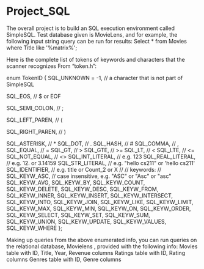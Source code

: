 # Project_SQL

The overall project is to build an SQL execution environment called SimpleSQL. Test database given is MovieLens,
and for example, the following input string query can be run for results: Select * from Movies where Title like '%matrix%';

Here is the complete list of tokens of keywords and characters that the scanner recognizes From “token.h”:

enum TokenID
{
 SQL_UNKNOWN = -1, // a character that is not part of SimpleSQL 
 
 SQL_EOS, // $ or EOF
 
 SQL_SEMI_COLON, // ;
 
 SQL_LEFT_PAREN, // (
 
 SQL_RIGHT_PAREN, // )
 
 SQL_ASTERISK, // *
 SQL_DOT, // .
 SQL_HASH, // #
 SQL_COMMA, // ,
 SQL_EQUAL, // =
 SQL_GT, // >
 SQL_GTE, // >=
 SQL_LT, // <
 SQL_LTE, // <=
 SQL_NOT_EQUAL, // <>
 SQL_INT_LITERAL, // e.g. 123
 SQL_REAL_LITERAL, // e.g. 12. or 3.14159
 SQL_STR_LITERAL, // e.g. "hello cs211" or 'hello cs211'
 SQL_IDENTIFIER, // e.g. title or Count_2 or X
 //
 // keywords:
 //
 SQL_KEYW_ASC, // case insensitive, e.g. "ASC" or "Asc" or "asc"
 SQL_KEYW_AVG,
 SQL_KEYW_BY,
 SQL_KEYW_COUNT,
 SQL_KEYW_DELETE,
 SQL_KEYW_DESC,
 SQL_KEYW_FROM,
 SQL_KEYW_INNER,
 SQL_KEYW_INSERT,
 SQL_KEYW_INTERSECT,
 SQL_KEYW_INTO,
 SQL_KEYW_JOIN,
 SQL_KEYW_LIKE,
 SQL_KEYW_LIMIT,
 SQL_KEYW_MAX,
 SQL_KEYW_MIN,
 SQL_KEYW_ON,
 SQL_KEYW_ORDER,
SQL_KEYW_SELECT,
 SQL_KEYW_SET,
 SQL_KEYW_SUM,
 SQL_KEYW_UNION,
 SQL_KEYW_UPDATE,
 SQL_KEYW_VALUES,
 SQL_KEYW_WHERE
};

Making up queries from the above enumerated info, you can run queries on the relational database, Movielens , provided with the following info:
Movies table with ID, Title, Year, Revenue columns
Ratings table with ID, Rating columns
Genres table with ID, Genre columns
